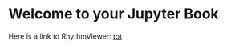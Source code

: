 # Welcome to your Jupyter Book

Here is a link to RhythmViewer:
[tot](../RhythmViewer.html)



```{tableofcontents}
```
